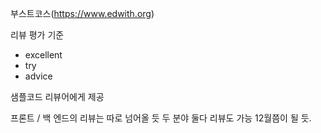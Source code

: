 부스트코스(https://www.edwith.org)

리뷰 평가 기준
* excellent
* try
* advice

샘플코드 리뷰어에게 제공

프론트 / 백 엔드의 리뷰는 따로 넘어올 듯
두 분야 둘다 리뷰도 가능 12월쯤이 될 듯.
